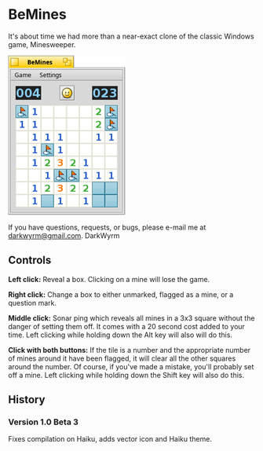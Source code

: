 # BeMines

It's about time we had more than a near-exact clone of the classic Windows game, Minesweeper.

![BeMines](BeMines.png "BeMines")

 If you have questions, requests, or bugs, please e-mail me at darkwyrm@gmail.com.
DarkWyrm

## Controls

**Left click:** Reveal a box. Clicking on a mine will lose the game.

**Right click:** Change a box to either unmarked, flagged as a mine, or a question mark.

**Middle click:** Sonar ping which reveals all mines in a 3x3 square without the danger of setting them off. It comes with a 20 second cost added to your time. Left clicking while holding down the Alt key will also will do this.

**Click with both buttons:** If the tile is a number and the appropriate number of mines around it have been flagged, it will clear all the other squares around the number. Of course, if you've made a mistake, you'll probably set off a mine. Left clicking while holding down the Shift key will also do this.

## History

### Version 1.0 Beta 3

Fixes compilation on Haiku, adds vector icon and Haiku theme.